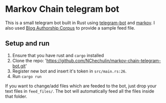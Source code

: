 # Markov Chain telegram bot

This is a small telegram bot built in Rust using [telegram-bot](https://github.com/telegram-rs/telegram-bot) and [markov](https://github.com/aatxe/markov).
I also used [Blog Authorship Corpus](https://www.kaggle.com/rtatman/blog-authorship-corpus) to provide a sample feed file.

## Setup and run

1. Ensure that you have rust and `cargo` installed
2. Clone the repo: 'https://github.com/NChechulin/markov-chain-telegram-bot.git'
3. Register new bot and insert it's token in `src/main.rs:26`.
4. Run `cargo run`

If you want to change/add files which are feeded to the bot, just drop your text files in `feed_files/`.
The bot will automatically feed all the files inside that folder.

